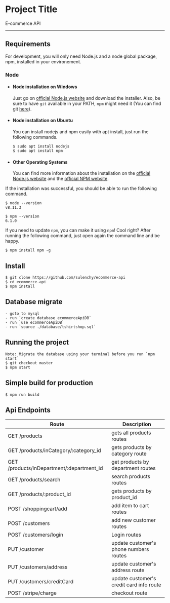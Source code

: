 # Project Title

E-commerce API

---
## Requirements

For development, you will only need Node.js and a node global package, npm, installed in your environement.

### Node
- #### Node installation on Windows

  Just go on [official Node.js website](https://nodejs.org/) and download the installer.
Also, be sure to have `git` available in your PATH, `npm` might need it (You can find git [here](https://git-scm.com/)).

- #### Node installation on Ubuntu

  You can install nodejs and npm easily with apt install, just run the following commands.

      $ sudo apt install nodejs
      $ sudo apt install npm

- #### Other Operating Systems
  You can find more information about the installation on the [official Node.js website](https://nodejs.org/) and the [official NPM website](https://npmjs.org/).

If the installation was successful, you should be able to run the following command.

    $ node --version
    v8.11.3

    $ npm --version
    6.1.0

If you need to update `npm`, you can make it using `npm`! Cool right? After running the following command, just open again the command line and be happy.

    $ npm install npm -g

## Install

    $ git clone https://github.com/sulenchy/ecommerce-api
    $ cd ecommerce-api
    $ npm install

## Database migrate
    - goto to mysql
    - run `create database ecommerceApiDB`
    - run `use ecommerceApiDB`
    - run `source ./database/tshirtshop.sql`
    

## Running the project
    Note: Migrate the database using your terminal before you run `npm start`
    $ git checkout master
    $ npm start

## Simple build for production

    $ npm run build

## Api Endpoints
| Route         | Description   |
| ------------- | ------------- |
| GET /products    | gets all products routes  |
| GET /products/inCategory/:category_id | gets products by category route  |
| GET /products/inDepartment/:department_id | get products by department routes  |
| GET /products/search | search products routes  |
| GET /products/:product_id | gets products by product_id  |
| POST /shoppingcart/add | add item to cart routes  |
| POST /customers | add new customer routes  |
| POST /customers/login | Login routes  |
| PUT /customer | update customer's phone numbers routes |
| PUT /customers/address | update customer's address route  |
| PUT /customers/creditCard | update customer's credit card info route  |
| POST /stripe/charge | checkout route  |
